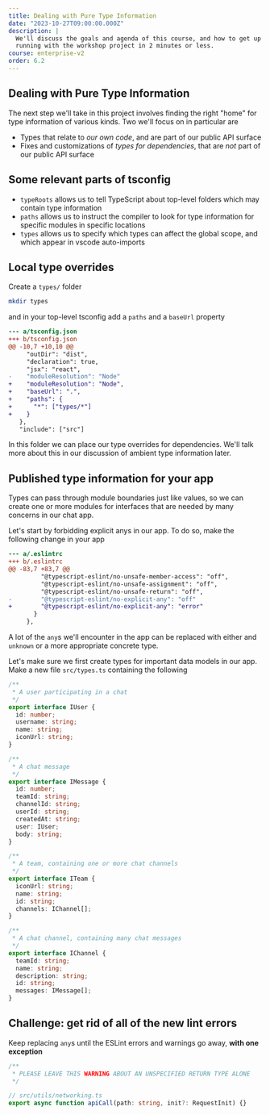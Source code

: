 ```yaml
---
title: Dealing with Pure Type Information
date: "2023-10-27T09:00:00.000Z"
description: |
  We'll discuss the goals and agenda of this course, and how to get up and
  running with the workshop project in 2 minutes or less.
course: enterprise-v2
order: 6.2
---
```


## Dealing with Pure Type Information

The next step we'll take in this project involves finding the right "home" for
type information of various kinds. Two we'll focus on in particular are

- Types that relate to _our own code_, and are part of our public API surface
- Fixes and customizations of _types for dependencies_, that are _not_ part of our public API surface

## Some relevant parts of tsconfig

- `typeRoots` allows us to tell TypeScript about top-level folders which may contain type information
- `paths` allows us to instruct the compiler to look for type information for specific modules in specific locations
- `types` allows us to specify which types can affect the global scope, and which appear in vscode auto-imports

## Local type overrides

Create a `types/` folder

```sh
mkdir types
```

and in your top-level tsconfig add a `paths` and a `baseUrl` property

```diff
--- a/tsconfig.json
+++ b/tsconfig.json
@@ -10,7 +10,10 @@
     "outDir": "dist",
     "declaration": true,
     "jsx": "react",
-    "moduleResolution": "Node"
+    "moduleResolution": "Node",
+    "baseUrl": ".",
+    "paths": {
+      "*": ["types/*"]
+    }
   },
   "include": ["src"]
```

In this folder we can place our type overrides for dependencies. We'll talk more about
this in our discussion of ambient type information later.

## Published type information for your app

Types can pass through module boundaries just like values, so we can create
one or more modules for interfaces that are needed by many concerns in our
chat app.

Let's start by forbidding explicit anys in our app. To do so, make the following
change in your app

```diff
--- a/.eslintrc
+++ b/.eslintrc
@@ -83,7 +83,7 @@
         "@typescript-eslint/no-unsafe-member-access": "off",
         "@typescript-eslint/no-unsafe-assignment": "off",
         "@typescript-eslint/no-unsafe-return": "off",
-        "@typescript-eslint/no-explicit-any": "off"
+        "@typescript-eslint/no-explicit-any": "error"
       }
     },
```

A lot of the `any`s we'll encounter in the app can be replaced with either
and `unknown` or a more appropriate concrete type.

Let's make sure we first create types for important data models in our app.
Make a new file `src/types.ts` containing the following

```ts
/**
 * A user participating in a chat
 */
export interface IUser {
  id: number;
  username: string;
  name: string;
  iconUrl: string;
}

/**
 * A chat message
 */
export interface IMessage {
  id: number;
  teamId: string;
  channelId: string;
  userId: string;
  createdAt: string;
  user: IUser;
  body: string;
}

/**
 * A team, containing one or more chat channels
 */
export interface ITeam {
  iconUrl: string;
  name: string;
  id: string;
  channels: IChannel[];
}

/**
 * A chat channel, containing many chat messages
 */
export interface IChannel {
  teamId: string;
  name: string;
  description: string;
  id: string;
  messages: IMessage[];
}
```

## Challenge: get rid of all of the new lint errors

Keep replacing `any`s until the ESLint errors and warnings go away, **with one exception**

```ts
/**
 * PLEASE LEAVE THIS WARNING ABOUT AN UNSPECIFIED RETURN TYPE ALONE
 */

// src/utils/networking.ts
export async function apiCall(path: string, init?: RequestInit) {}
```
